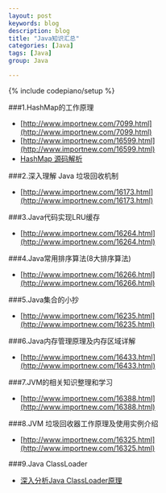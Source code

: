 ```yaml
---
layout: post
keywords: blog
description: blog
title: "Java知识汇总"
categories: [Java]
tags: [Java]
group: Java

---
```

{% include codepiano/setup %}

###1.HashMap的工作原理
*  [http://www.importnew.com/7099.html](http://www.importnew.com/7099.html)
*  [http://www.importnew.com/16599.html](http://www.importnew.com/16599.html)
*  [HashMap 源码解析](http://www.importnew.com/16650.html)

###2.深入理解 Java 垃圾回收机制
* [http://www.importnew.com/16173.html](http://www.importnew.com/16173.html)

###3.Java代码实现LRU缓存
* [http://www.importnew.com/16264.html](http://www.importnew.com/16264.html)

###4.Java常用排序算法(8大排序算法)
* [http://www.importnew.com/16266.html](http://www.importnew.com/16266.html)

###5.Java集合的小抄
* [http://www.importnew.com/16235.html](http://www.importnew.com/16235.html)

###6.Java内存管理原理及内存区域详解
* [http://www.importnew.com/16433.html](http://www.importnew.com/16433.html)

###7.JVM的相关知识整理和学习
* [http://www.importnew.com/16388.html](http://www.importnew.com/16388.html)

###8.JVM 垃圾回收器工作原理及使用实例介绍
* [http://www.importnew.com/16325.html](http://www.importnew.com/16325.html)

###9.Java ClassLoader
* [深入分析Java ClassLoader原理](http://blog.csdn.net/xyang81/article/details/7292380)

